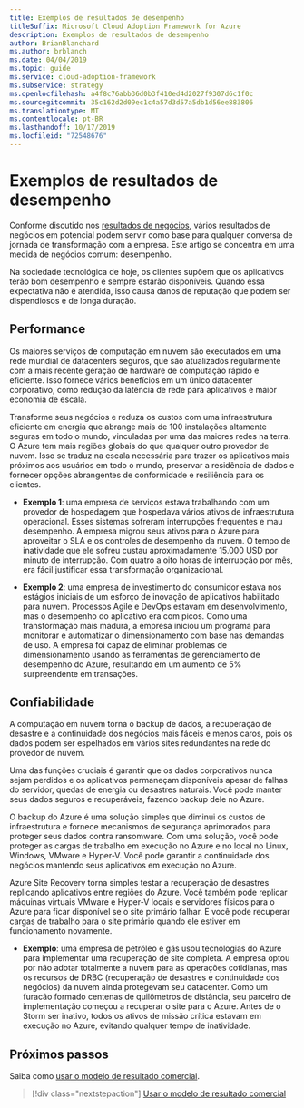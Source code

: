 ```yaml
---
title: Exemplos de resultados de desempenho
titleSuffix: Microsoft Cloud Adoption Framework for Azure
description: Exemplos de resultados de desempenho
author: BrianBlanchard
ms.author: brblanch
ms.date: 04/04/2019
ms.topic: guide
ms.service: cloud-adoption-framework
ms.subservice: strategy
ms.openlocfilehash: a4f8c76abb36d0b3f410ed4d2027f9307d6c1f0c
ms.sourcegitcommit: 35c162d2d09ec1c4a57d3d57a5db1d56ee883806
ms.translationtype: MT
ms.contentlocale: pt-BR
ms.lasthandoff: 10/17/2019
ms.locfileid: "72548676"
---
```

# <a name="examples-of-performance-outcomes"></a>Exemplos de resultados de desempenho

Conforme discutido nos [resultados de negócios](./index.md), vários resultados de negócios em potencial podem servir como base para qualquer conversa de jornada de transformação com a empresa. Este artigo se concentra em uma medida de negócios comum: desempenho.

Na sociedade tecnológica de hoje, os clientes supõem que os aplicativos terão bom desempenho e sempre estarão disponíveis. Quando essa expectativa não é atendida, isso causa danos de reputação que podem ser dispendiosos e de longa duração.

## <a name="performance"></a>Performance

Os maiores serviços de computação em nuvem são executados em uma rede mundial de datacenters seguros, que são atualizados regularmente com a mais recente geração de hardware de computação rápido e eficiente. Isso fornece vários benefícios em um único datacenter corporativo, como redução da latência de rede para aplicativos e maior economia de escala.

Transforme seus negócios e reduza os custos com uma infraestrutura eficiente em energia que abrange mais de 100 instalações altamente seguras em todo o mundo, vinculadas por uma das maiores redes na terra. O Azure tem mais regiões globais do que qualquer outro provedor de nuvem. Isso se traduz na escala necessária para trazer os aplicativos mais próximos aos usuários em todo o mundo, preservar a residência de dados e fornecer opções abrangentes de conformidade e resiliência para os clientes.

- **Exemplo 1**: uma empresa de serviços estava trabalhando com um provedor de hospedagem que hospedava vários ativos de infraestrutura operacional. Esses sistemas sofreram interrupções frequentes e mau desempenho. A empresa migrou seus ativos para o Azure para aproveitar o SLA e os controles de desempenho da nuvem. O tempo de inatividade que ele sofreu custau aproximadamente 15.000 USD por minuto de interrupção. Com quatro a oito horas de interrupção por mês, era fácil justificar essa transformação organizacional.

- **Exemplo 2**: uma empresa de investimento do consumidor estava nos estágios iniciais de um esforço de inovação de aplicativos habilitado para nuvem. Processos Agile e DevOps estavam em desenvolvimento, mas o desempenho do aplicativo era com picos. Como uma transformação mais madura, a empresa iniciou um programa para monitorar e automatizar o dimensionamento com base nas demandas de uso. A empresa foi capaz de eliminar problemas de dimensionamento usando as ferramentas de gerenciamento de desempenho do Azure, resultando em um aumento de 5% surpreendente em transações.

## <a name="reliability"></a>Confiabilidade

A computação em nuvem torna o backup de dados, a recuperação de desastre e a continuidade dos negócios mais fáceis e menos caros, pois os dados podem ser espelhados em vários sites redundantes na rede do provedor de nuvem.

Uma das funções cruciais é garantir que os dados corporativos nunca sejam perdidos e os aplicativos permaneçam disponíveis apesar de falhas do servidor, quedas de energia ou desastres naturais. Você pode manter seus dados seguros e recuperáveis, fazendo backup dele no Azure.

O backup do Azure é uma solução simples que diminui os custos de infraestrutura e fornece mecanismos de segurança aprimorados para proteger seus dados contra ransomware. Com uma solução, você pode proteger as cargas de trabalho em execução no Azure e no local no Linux, Windows, VMware e Hyper-V. Você pode garantir a continuidade dos negócios mantendo seus aplicativos em execução no Azure.

Azure Site Recovery torna simples testar a recuperação de desastres replicando aplicativos entre regiões do Azure. Você também pode replicar máquinas virtuais VMware e Hyper-V locais e servidores físicos para o Azure para ficar disponível se o site primário falhar. E você pode recuperar cargas de trabalho para o site primário quando ele estiver em funcionamento novamente.

- **Exemplo**: uma empresa de petróleo e gás usou tecnologias do Azure para implementar uma recuperação de site completa. A empresa optou por não adotar totalmente a nuvem para as operações cotidianas, mas os recursos de DRBC (recuperação de desastres e continuidade dos negócios) da nuvem ainda protegevam seu datacenter. Como um furacão formado centenas de quilômetros de distância, seu parceiro de implementação começou a recuperar o site para o Azure. Antes de o Storm ser inativo, todos os ativos de missão crítica estavam em execução no Azure, evitando qualquer tempo de inatividade.

## <a name="next-steps"></a>Próximos passos

Saiba como [usar o modelo de resultado comercial](./business-outcome-template.md).

> [!div class="nextstepaction"]
> [Usar o modelo de resultado comercial](./business-outcome-template.md)
